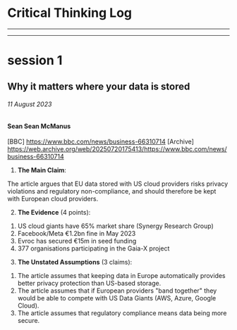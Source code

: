 # Critical Thinking Log

---
---

# session 1

## Why it matters where your data is stored
###### 11 August 2023
#### Sean Sean McManus
[BBC] https://www.bbc.com/news/business-66310714
[Archive] https://web.archive.org/web/20250720175413/https://www.bbc.com/news/business-66310714

1) **The Main Claim**:

The article argues that EU data stored with US cloud providers risks privacy violations and regulatory non-compliance, and should therefore be kept with European cloud providers.

2) **The Evidence** (4 points):

1. US cloud giants have 65% market share (Synergy Research Group)
2. Facebook/Meta €1.2bn fine in May 2023
3. Evroc has secured €15m in seed funding
4. 377 organisations participating in the Gaia-X project

3) **The Unstated Assumptions** (3 claims):

1. The article assumes that keeping data in Europe automatically provides better privacy protection than US-based storage.
2. The article assumes that if European providers "band together" they would be able to compete with US Data Giants (AWS, Azure, Google Cloud).
3. The article assumes that regulatory compliance means data being more secure.